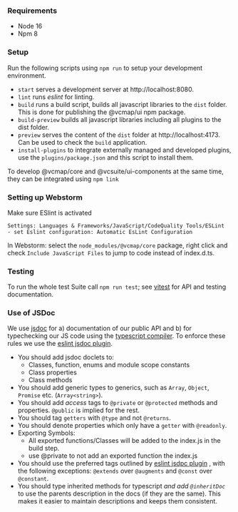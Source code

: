 
### Requirements
- Node 16
- Npm 8

### Setup
Run the following scripts using `npm run` to setup your development environment.
- `start` serves a development server at http://localhost:8080.
- `lint` runs _eslint_ for linting.
- `build` runs a build script, builds all javascript libraries to the `dist` folder. This is done for publishing the 
@vcmap/ui npm package.
- `build-preview` builds all javascript libraries including all plugins to the dist folder.
- `preview` serves the content of the `dist` folder at http://localhost:4173. Can be used to check the `build` application.
- `install-plugins` to integrate externally managed and developed plugins, use the `plugins/package.json` and this script to 
install them. 

To develop @vcmap/core and @vcsuite/ui-components at the same time, they can be integrated using `npm link`

### Setting up Webstorm
Make sure ESlint is activated
```
Settings: Languages & Frameworks/JavaScript/CodeQuality Tools/ESLint
- set Eslint configuration: Automatic EsLint Configuration
```
In Webstorm: select the `node_modules/@vcmap/core` package, right click and check `Include JavaScript Files` to jump
to code instead of index.d.ts.

### Testing
To run the whole test Suite call `npm run test`; see [vitest](https://vitest.dev/) for API and testing documentation.

### Use of JSDoc
We use [jsdoc](https://jsdoc.app/) for a) documentation of our public API and b) for typechecking our
JS code using the [typescript compiler](https://www.typescriptlang.org/docs/handbook/type-checking-javascript-files.html).
To enforce these rules we use the [eslint jsdoc plugin](https://github.com/gajus/eslint-plugin-jsdoc#readme).
- You should add jsdoc doclets to:
    - Classes, function, enums and module scope constants
    - Class properties
    - Class methods
- You should add generic types to generics, such as `Array`, `Object`, `Promise` etc. (`Array<string>`).
- You should add _access_ tags to `@private` or `@protected` methods and properties. `@public` is implied
  for the rest.
- You should tag `getters` with `@type` and not `@returns`.
- You should denote properties which only have a `getter` with `@readonly`.
- Exporting Symbols:
  - All exported functions/Classes will be added to the index.js in the build step.
  - use @private to not add an exported function the index.js
- You should use the preferred tags outlined by [eslint jsdpc plugin](https://github.com/gajus/eslint-plugin-jsdoc#default-preferred-aliases)
  , with the following exceptions: `@extends` over `@augments` and `@const` over `@constant`.
- You should type inherited methods for typescript _and add `@inheritDoc`_ to use the
  parents description in the docs (if they are the same). This makes it easier to maintain descriptions
  and keeps them consistent.
